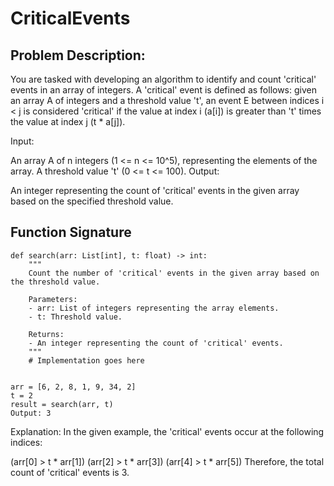 # CriticalEvents

## Problem Description:

You are tasked with developing an algorithm to identify and count 'critical' events in an array of integers. A 'critical' event is defined as follows: given an array A of integers and a threshold value 't', an event E between indices i < j is considered 'critical' if the value at index i (a[i]) is greater than 't' times the value at index j (t * a[j]).

Input:

An array A of n integers (1 <= n <= 10^5), representing the elements of the array.
A threshold value 't' (0 <= t <= 100).
Output:

An integer representing the count of 'critical' events in the given array based on the specified threshold value.

## Function Signature

```
def search(arr: List[int], t: float) -> int:
    """
    Count the number of 'critical' events in the given array based on the threshold value.

    Parameters:
    - arr: List of integers representing the array elements.
    - t: Threshold value.

    Returns:
    - An integer representing the count of 'critical' events.
    """
    # Implementation goes here


arr = [6, 2, 8, 1, 9, 34, 2]
t = 2
result = search(arr, t)
Output: 3
```

Explanation:
In the given example, the 'critical' events occur at the following indices:

(arr[0] > t * arr[1])
(arr[2] > t * arr[3])
(arr[4] > t * arr[5])
Therefore, the total count of 'critical' events is 3.